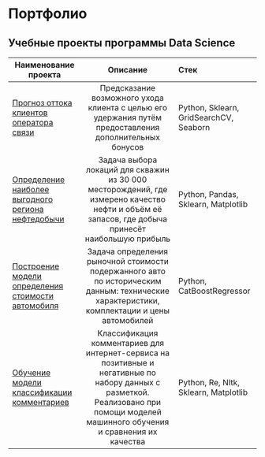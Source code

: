 # Портфолио
## Учебные проекты программы Data Science

| Наименование проекта        | Описание           | Стек  |
| ------------- |:-------------:| :-----|
| [Прогноз оттока клиентов оператора связи](https://github.com/aleks-gatskii/Portfolio/tree/main/Telecom_clients)     | Предсказание возможного ухода клиента с целью его удержания путём предоставления дополнительных бонусов| Python, Sklearn, GridSearchCV, Seaborn |
| [Определение наиболее выгодного региона нефтедобычи](https://github.com/aleks-gatskii/Portfolio/tree/main/Profitable_oil_region)      | Задача выбора локаций для скважин из 30 000 месторождений, где измерено качество нефти и объём её запасов, где добыча принесёт наибольшую прибыль      |   Python, Pandas, Sklearn, Matplotlib |
| [Построение модели определения стоимости автомобиля](https://github.com/aleks-gatskii/Portfolio/tree/main/Car_cost) | Задача определения рыночной стоимости подержанного авто по историческим данным: технические характеристики, комплектации и цены автомобилей      |    Python, CatBoostRegressor |
| [Обучение модели классификации комментариев](https://github.com/aleks-gatskii/Portfolio/tree/main/Comment_classification) | Классификация комментариев для интернет-сервиса на позитивные и негативные по набору данных с разметкой. Реализовано при помощи моделей машинного обучения и сравнения их качества     |    Python, Re, Nltk, Sklearn, Matplotlib |
